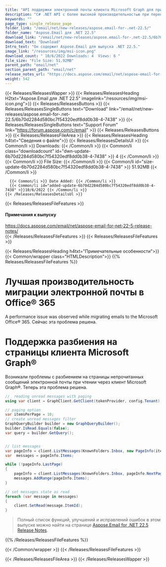 ```yaml
---
title: "API поддержки электронной почты клиента Microsoft Graph для приложений C# ASP.NET"
description: "C# .NET API с более высокой производительностью при переносе электронной почты в Office® 365, разбивке непрочитанных почтовых сообщений на страницы при чтении через клиент Microsoft Graph®."
keywords: ""
page_type: single_release_page
folder_link: "/email/net/new-releases/aspose.email-for-.net-22.5/"
folder_name: "Aspose.Email для .NET 22.5"
download_link: "/email/net/new-releases/aspose.email-for-.net-22.5/6b70d2284d580bc7f54320edf8dd0b38-4-7438"
download_text: "Download"
Intro_text: "Он содержит Aspose.Email для выпуска .NET 22.5."
image_link: "/resources/img/msi-icon.png"
download_count: " 10/6/2022 Downloads: 4  Views: 6 "
file_size: "File Size: 51.92MB"
parent_path: "email/net"
section_parent_path: "email/net"
release_notes_url: "https://docs.aspose.com/email/net/aspose-email-for-net-22-5-release-notes/"
weight: 542
---
```


{{< Releases/ReleasesWapper >}}
{{< Releases/ReleasesHeading H2txt="Aspose.Email для .NET 22.5" imagelink="/resources/img/msi-icon.png">}}
{{< Releases/ReleasesButtons >}}
{{< Releases/ReleasesSingleButtons text="Download" link="/email/net/new-releases/aspose.email-for-.net-22.5/6b70d2284d580bc7f54320edf8dd0b38-4-7438" >}}
{{< Releases/ReleasesSingleButtons text="Support Forum" link="https://forum.aspose.com/c/email" >}}
{{< Releases/ReleasesButtons >}}
{{< Releases/ReleasesFileArea >}}
{{< Releases/ReleasesHeading h4txt="Сведения о файле">}}
{{< Releases/ReleasesDetailsUl >}}
{{< Common/li >}} Downloads: {{< /Common/li >}}
{{< Common/li class="downloadcount" id="dwn-update-6b70d2284d580bc7f54320edf8dd0b38-4-7438" >}} 4 {{< /Common/li >}}
{{< Common/li >}} File Size: {{< /Common/li >}}
{{< Common/li id="size-update-6b70d2284d580bc7f54320edf8dd0b38-4-7438" >}} 51.92MB {{< /Common/li >}}

      {{< Common/li >}} Date Added: {{< /Common/li >}}
      {{< Common/li id="added-update-6b70d2284d580bc7f54320edf8dd0b38-4-7438" >}}10/6/2022 {{< /Common/li >}}
    {{< /Releases/ReleasesDetailsUl >}}

{{< Releases/ReleasesFileFeatures >}}
<h4>Примечания к выпуску</h4><div> <a href='https://docs.aspose.com/email/net/aspose-email-for-net-22-5-release-notes/'>https://docs.aspose.com/email/net/aspose-email-for-net-22-5-release-notes/</a></div>
{{< /Releases/ReleasesFileFeatures >}}
{{< Releases/ReleasesFileFeatures >}}

{{< Releases/ReleasesHeading h4txt="Примечательные особенности">}}
{{< Common/wrapper class="HTMLDescription">}}
{{% Releases/ReleasesFileFeatures %}}

# Лучшая производительность миграции электронной почты в Office® 365

A performance issue was observed while migrating emails to the Microsoft Office&reg; 365. Сейчас эта проблема решена.

# Поддержка разбиения на страницы клиента Microsoft Graph®

Возникали проблемы с разбиением на страницы непрочитанных сообщений электронной почты при чтении через клиент Microsoft Graph®. Теперь эта проблема решена.

```csharp
//  reading unread messages with paging
using var client = GraphClient.GetClient(tokenProvider, config.Tenant);

// paging option
var itemsPerPage = 10;
// create unread messages filter
GraphQueryBuilder builder = new GraphQueryBuilder();
builder.IsRead.Equals(false);
var query = builder.GetQuery();


// list messages
var pageInfo = client.ListMessages(KnownFolders.Inbox, new PageInfo(itemsPerPage), query);
var  messages = pageInfo.Items;

while (!pageInfo.LastPage)
{
    pageInfo = client.ListMessages(KnownFolders.Inbox, pageInfo.NextPage, query);
    messages.AddRange(pageInfo.Items);
}

// set messages state as read
foreach (var message in messages)
{
    client.SetRead(message.ItemId);
}
```

> Полный список функций, улучшений и исправлений ошибок в этом выпуске можно найти на странице [Aspose.Email for .NET 22.5 Release Notes](https://docs.aspose.com/email/net/aspose-email-for-net-22-5-release-notes/).

{{% /Releases/ReleasesFileFeatures %}}

{{< /Common/wrapper >}}
{{< /Releases/ReleasesFileFeatures >}}

{{< /Releases/ReleasesFileArea >}}
{{< /Releases/ReleasesWapper >}}

